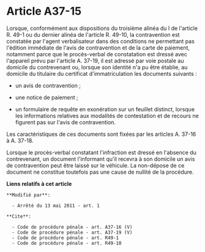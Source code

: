 # Article A37-15

Lorsque, conformément aux dispositions du troisième alinéa du I de l'article R. 49-1 ou du dernier alinéa de l'article R.
49-10, la contravention est constatée par l'agent verbalisateur dans des conditions ne permettant pas l'édition immédiate de
l'avis de contravention et de la carte de paiement, notamment parce que le procès-verbal de constatation est dressé avec
l'appareil prévu par l'article A. 37-19, il est adressé par voie postale au domicile du contrevenant ou, lorsque son identité
n'a pu être établie, au domicile du titulaire du certificat d'immatriculation les documents suivants :

- un avis de contravention ;

- une notice de paiement ;

- un formulaire de requête en exonération sur un feuillet distinct, lorsque les informations relatives aux modalités de
contestation et de recours ne figurent pas sur l'avis de contravention. 

Les caractéristiques de ces documents sont fixées par les articles A. 37-16 à A. 37-18. 

Lorsque le procès-verbal constatant l'infraction est dressé en l'absence du contrevenant, un document l'informant qu'il
recevra à son domicile un avis de contravention peut être laissé sur le véhicule. La non-dépose de ce document ne constitue
toutefois pas une cause de nullité de la procédure.

**Liens relatifs à cet article**

	**Modifié par**:

	  - Arrêté du 13 mai 2011 - art. 1

	**Cite**:

	  - Code de procédure pénale - art. A37-16 (V)
	  - Code de procédure pénale - art. A37-19 (V)
	  - Code de procédure pénale - art. R49-1
	  - Code de procédure pénale - art. R49-10
